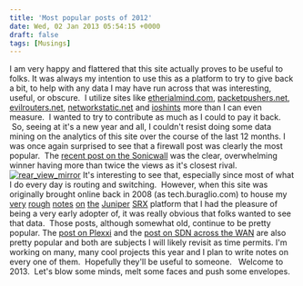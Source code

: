 ```yaml
---
title: 'Most popular posts of 2012'
date: Wed, 02 Jan 2013 05:54:15 +0000
draft: false
tags: [Musings]
---
```


I am very happy and flattered that this site actually proves to be useful to folks. It was always my intention to use this as a platform to try to give back a bit, to help with any data I may have run across that was interesting, useful, or obscure.  I utilize sites like [etherialmind.com](http://www.etherialmind.com), [packetpushers.net](http://www.packetpushers.net), [evilrouters.net](http://www.evilrouters.net), [networkstatic.net](http://wwwmetworkstatic.net) and [ioshints](http://blog.ioshints.info) more than I can even measure.  I wanted to try to contribute as much as I could to pay it back.  So, seeing at it's a new year and all, I couldn't resist doing some data mining on the analytics of this site over the course of the last 12 months. I was once again surprised to see that a firewall post was clearly the most popular.  The [recent post on the Sonicwall](http://www.forwardingplane.net/2012/12/sonicwall-old-dog-learns-some-new-tricks/ "Sonicwall – Old dog learns [some] new tricks") was the clear, overwhelming winner having more than twice the views as it's closest rival. [![](http://www.forwardingplane.net/wp-content/uploads/2013/01/rear_view_mirror.jpg "rear_view_mirror")](http://www.forwardingplane.net/wp-content/uploads/2013/01/rear_view_mirror.jpg) It's interesting to see that, especially since most of what I do every day is routing and switching.  However, when this site was originally brought online back in 2008 (as tech.buraglio.com) to house my [very](http://www.forwardingplane.net/2010/09/updating-srx-idp-signatures/ "Updating SRX IDP signatures") [rough](http://www.forwardingplane.net/2010/08/juniper-srx-cluster/ "Juniper SRX Cluster") [notes](http://www.forwardingplane.net/2010/09/srx-ipv6-flow-based-processing/ "SRX IPv6 flow based processing") [on](http://www.forwardingplane.net/2010/10/multicast-through-juniper-srx-5800/ "Multicast through Juniper SRX 5800") [the](http://www.forwardingplane.net/2010/10/enabling-ipv6-on-juniper-srx-5800-cluster/ "Enabling IPv6 on Juniper SRX 5800 cluster") [Juniper](http://www.forwardingplane.net/2011/01/moving-junos-code-between-srx-cluster-nodes/ "Moving JunOS code between SRX cluster nodes") [SRX](http://www.forwardingplane.net/2011/02/upgrading-a-new-srx-3600/ "Upgrading a new SRX 3600") platform that I had the pleasure of being a very early adopter of, it was really obvious that folks wanted to see that data.  Those posts, although somewhat old, continue to be pretty popular. The [post on Plexxi](http://www.forwardingplane.net/2012/12/plexxi-could-be-wdm-for-the-rest-of-us/ "Plexxi could be WDM for the rest of us.") and the [post on SDN across the WAN](http://www.forwardingplane.net/2012/11/sdn-across-domains-in-the-wan-a-novice-look/ "SDN across domains in the WAN – a novice look") are also pretty popular and both are subjects I will likely revisit as time permits. I'm working on many, many cool projects this year and I plan to write notes on every one of them.  Hopefully they'll be useful to someone.   Welcome to 2013.  Let's blow some minds, melt some faces and push some envelopes.